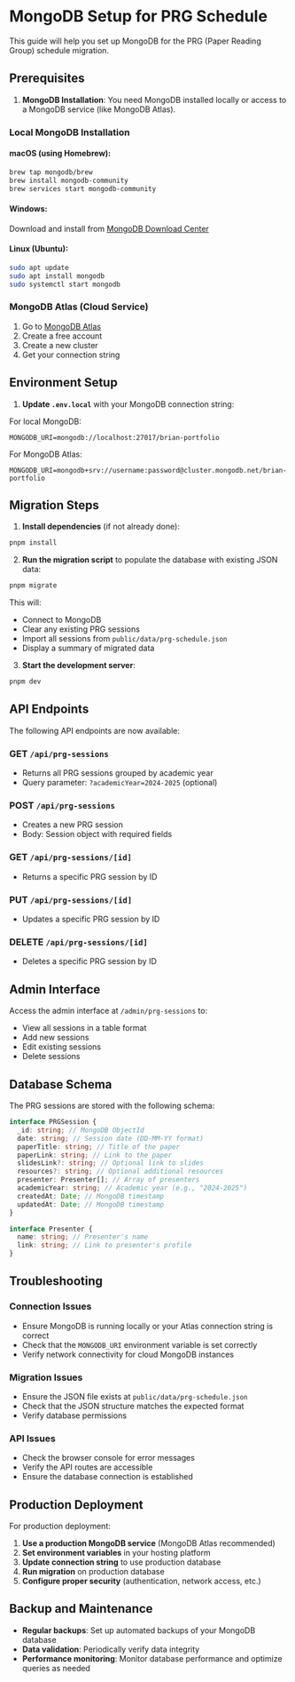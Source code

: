 # MongoDB Setup for PRG Schedule

This guide will help you set up MongoDB for the PRG (Paper Reading Group) schedule migration.

## Prerequisites

1. **MongoDB Installation**: You need MongoDB installed locally or access to a MongoDB service (like MongoDB Atlas).

### Local MongoDB Installation

#### macOS (using Homebrew):

```bash
brew tap mongodb/brew
brew install mongodb-community
brew services start mongodb-community
```

#### Windows:

Download and install from [MongoDB Download Center](https://www.mongodb.com/try/download/community)

#### Linux (Ubuntu):

```bash
sudo apt update
sudo apt install mongodb
sudo systemctl start mongodb
```

### MongoDB Atlas (Cloud Service)

1. Go to [MongoDB Atlas](https://www.mongodb.com/atlas)
2. Create a free account
3. Create a new cluster
4. Get your connection string

## Environment Setup

1. **Update `.env.local`** with your MongoDB connection string:

For local MongoDB:

```
MONGODB_URI=mongodb://localhost:27017/brian-portfolio
```

For MongoDB Atlas:

```
MONGODB_URI=mongodb+srv://username:password@cluster.mongodb.net/brian-portfolio
```

## Migration Steps

1. **Install dependencies** (if not already done):

```bash
pnpm install
```

2. **Run the migration script** to populate the database with existing JSON data:

```bash
pnpm migrate
```

This will:

- Connect to MongoDB
- Clear any existing PRG sessions
- Import all sessions from `public/data/prg-schedule.json`
- Display a summary of migrated data

3. **Start the development server**:

```bash
pnpm dev
```

## API Endpoints

The following API endpoints are now available:

### GET `/api/prg-sessions`

- Returns all PRG sessions grouped by academic year
- Query parameter: `?academicYear=2024-2025` (optional)

### POST `/api/prg-sessions`

- Creates a new PRG session
- Body: Session object with required fields

### GET `/api/prg-sessions/[id]`

- Returns a specific PRG session by ID

### PUT `/api/prg-sessions/[id]`

- Updates a specific PRG session by ID

### DELETE `/api/prg-sessions/[id]`

- Deletes a specific PRG session by ID

## Admin Interface

Access the admin interface at `/admin/prg-sessions` to:

- View all sessions in a table format
- Add new sessions
- Edit existing sessions
- Delete sessions

## Database Schema

The PRG sessions are stored with the following schema:

```typescript
interface PRGSession {
  _id: string; // MongoDB ObjectId
  date: string; // Session date (DD-MM-YY format)
  paperTitle: string; // Title of the paper
  paperLink: string; // Link to the paper
  slidesLink?: string; // Optional link to slides
  resources?: string; // Optional additional resources
  presenter: Presenter[]; // Array of presenters
  academicYear: string; // Academic year (e.g., "2024-2025")
  createdAt: Date; // MongoDB timestamp
  updatedAt: Date; // MongoDB timestamp
}

interface Presenter {
  name: string; // Presenter's name
  link: string; // Link to presenter's profile
}
```

## Troubleshooting

### Connection Issues

- Ensure MongoDB is running locally or your Atlas connection string is correct
- Check that the `MONGODB_URI` environment variable is set correctly
- Verify network connectivity for cloud MongoDB instances

### Migration Issues

- Ensure the JSON file exists at `public/data/prg-schedule.json`
- Check that the JSON structure matches the expected format
- Verify database permissions

### API Issues

- Check the browser console for error messages
- Verify the API routes are accessible
- Ensure the database connection is established

## Production Deployment

For production deployment:

1. **Use a production MongoDB service** (MongoDB Atlas recommended)
2. **Set environment variables** in your hosting platform
3. **Update connection string** to use production database
4. **Run migration** on production database
5. **Configure proper security** (authentication, network access, etc.)

## Backup and Maintenance

- **Regular backups**: Set up automated backups of your MongoDB database
- **Data validation**: Periodically verify data integrity
- **Performance monitoring**: Monitor database performance and optimize queries as needed
